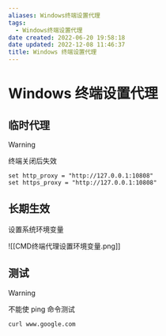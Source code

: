 ```yaml
---
aliases: Windows终端设置代理
tags:
  - Windows终端设置代理
date created: 2022-06-20 19:58:18
date updated: 2022-12-08 11:46:37
title: Windows 终端设置代理
---
```


# Windows 终端设置代理

## 临时代理

> [!warning]
> 终端关闭后失效

```shell
set http_proxy = "http://127.0.0.1:10808"
set https_proxy = "http://127.0.0.1:10808"
```

## 长期生效

设置系统环境变量

![[CMD终端代理设置环境变量.png]]

## 测试

> [!warning]
> 不能使 ping 命令测试

```sehll
curl www.google.com
```
